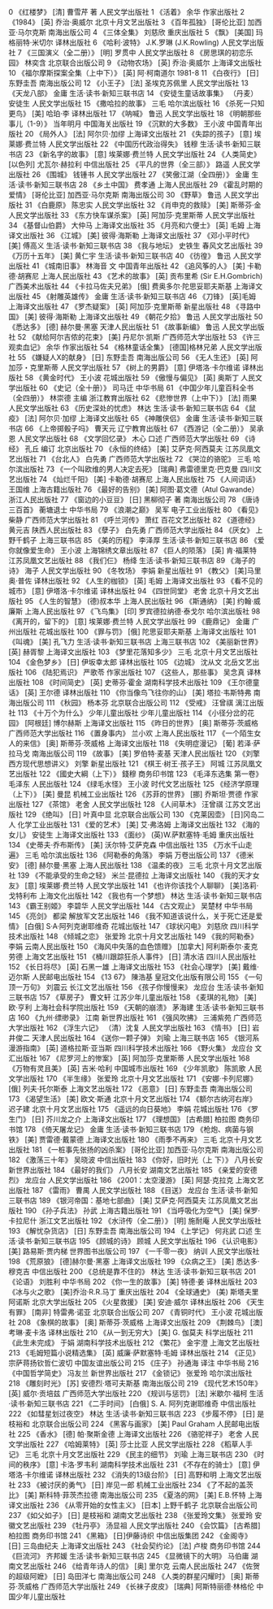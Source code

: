<!--
 * @Author: Jadedever
 * @Date: 2022-04-26 00:13:52
 * @LastEditors: Jadedever
 * @LastEditTime: 2022-04-26 00:13:52
 * @FilePath: /Python_Homework/lesson_2/Top250_books.md
 * @Description: 
 * 
 * Copyright (c) 2022 by Jadedever, All Rights Reserved. 
-->

0 《红楼梦》 [清] 曹雪芹 著   人民文学出版社 
1 《活着》 余华   作家出版社 
2 《1984》 [英] 乔治·奥威尔   北京十月文艺出版社 
3 《百年孤独》 [哥伦比亚] 加西亚·马尔克斯   南海出版公司 
4 《三体全集》 刘慈欣   重庆出版社 
5 《飘》 [美国] 玛格丽特·米切尔   译林出版社 
6 《哈利·波特》 J.K.罗琳 (J.K.Rowling)   人民文学出版社 
7 《三国演义（全二册）》 [明] 罗贯中   人民文学出版社 
8 《房思琪的初恋乐园》 林奕含   北京联合出版公司 
9 《动物农场》 [英] 乔治·奥威尔   上海译文出版社 
10 《福尔摩斯探案全集（上中下）》 [英] 阿·柯南道尔   1981-8 
11 《白夜行》 [日] 东野圭吾   南海出版公司 
12 《小王子》 [法] 圣埃克苏佩里   人民文学出版社 
13 《天龙八部》 金庸   生活·读书·新知三联书店 
14 《安徒生童话故事集》 （丹麦）安徒生   人民文学出版社 
15 《撒哈拉的故事》 三毛   哈尔滨出版社 
16 《杀死一只知更鸟》 [美] 哈珀·李   译林出版社 
17 《呐喊》 鲁迅   人民文学出版社 
18 《明朝那些事儿（1-9）》 当年明月   中国海关出版社 
19 《沉默的大多数》 王小波   中国青年出版社 
20 《局外人》 [法] 阿尔贝·加缪   上海译文出版社 
21 《失踪的孩子》 [意] 埃莱娜·费兰特   人民文学出版社 
22 《中国历代政治得失》 钱穆   生活·读书·新知三联书店 
23 《新名字的故事》 [意] 埃莱娜·费兰特   人民文学出版社 
24 《人类简史》 [以色列] 尤瓦尔·赫拉利   中信出版社 
25 《平凡的世界（全三部）》 路遥   人民文学出版社 
26 《围城》 钱锺书   人民文学出版社 
27 《笑傲江湖（全四册）》 金庸   生活·读书·新知三联书店 
28 《乡土中国》 费孝通   上海人民出版社 
29 《霍乱时期的爱情》 [哥伦比亚] 加西亚·马尔克斯   南海出版公司 
30 《野草》 鲁迅   人民文学出版社 
31 《白鹿原》 陈忠实   人民文学出版社 
32 《肖申克的救赎》 [美] 斯蒂芬·金   人民文学出版社 
33 《东方快车谋杀案》 [英] 阿加莎·克里斯蒂   人民文学出版社 
34 《基督山伯爵》 大仲马   上海译文出版社 
35 《月亮和六便士》 [英] 毛姆   上海译文出版社 
36 《江城》 [美] 彼得·海斯勒   上海译文出版社 
37 《邓小平时代》 [美] 傅高义   生活·读书·新知三联书店 
38 《我与地坛》 史铁生   春风文艺出版社 
39 《万历十五年》 [美] 黄仁宇   生活·读书·新知三联书店 
40 《彷徨》 鲁迅   人民文学出版社 
41 《城南旧事》 林海音 文   中国青年出版社 
42 《追风筝的人》 [美] 卡勒德·胡赛尼   上海人民出版社 
43 《艺术的故事》 [英] 贡布里希 (Sir E.H.Gombrich)   广西美术出版社 
44 《卡拉马佐夫兄弟》 [俄] 费奥多尔·陀思妥耶夫斯基   上海译文出版社 
45 《射雕英雄传》 金庸   生活·读书·新知三联书店 
46 《刀锋》 [英]毛姆   上海译文出版社 
47 《罗杰疑案》 [英] 阿加莎·克里斯蒂   新星出版社 
48 《寻路中国》 [美] 彼得·海斯勒   上海译文出版社 
49 《朝花夕拾》 鲁迅   人民文学出版社 
50 《悉达多》 [德] 赫尔曼·黑塞   天津人民出版社 
51 《故事新编》 鲁迅   人民文学出版社 
52 《献给阿尔吉侬的花束》 [美] 丹尼尔·凯斯   广西师范大学出版社 
53 《许三观卖血记》 余华   作家出版社 
54 《格林童话全集》 [德国]格林兄弟   人民文学出版社 
55 《嫌疑人X的献身》 [日] 东野圭吾   南海出版公司 
56 《无人生还》 [英] 阿加莎・克里斯蒂   人民文学出版社 
57 《树上的男爵》 [意] 伊塔洛·卡尔维诺   译林出版社 
58 《黄金时代》 王小波   花城出版社 
59 《傲慢与偏见》 [英] 奥斯丁   人民文学出版社 
60 《史记（全十册）》 司马迁   中华书局 
61 《中国少年儿童百科全书（全四册）》 林崇德 主编   浙江教育出版社 
62 《悲惨世界（上中下）》 [法] 雨果   人民文学出版社 
63 《历史深处的忧虑》 林达   生活·读书·新知三联书店 
64 《鼠疫》 [法] 阿尔贝·加缪   上海译文出版社 
65 《神雕侠侣》 金庸   生活·读书·新知三联书店 
66 《上帝掷骰子吗》 曹天元   辽宁教育出版社 
67 《西游记（全二册）》 吴承恩   人民文学出版社 
68 《文学回忆录》 木心 口述   广西师范大学出版社 
69 《诗经》 孔丘 编订   北京出版社 
70 《永恒的终结》 [美] 艾萨克·阿西莫夫   江苏凤凰文艺出版社 
71 《台北人》 白先勇   广西师范大学出版社 
72 《哭泣的骆驼》 三毛   哈尔滨出版社 
73 《一个叫欧维的男人决定去死》 [瑞典] 弗雷德里克·巴克曼   四川文艺出版社 
74 《灿烂千阳》 [美] 卡勒德·胡赛尼   上海人民出版社 
75 《人间词话》 王国维   上海古籍出版社 
76 《最好的告别》 [美] 阿图·葛文德（Atul Gawande）   浙江人民出版社 
77 《窗边的小豆豆》 [日] 黑柳彻子 著   南海出版公司 
78 《唐诗三百首》 蘅塘退士   中华书局 
79 《浪潮之巅》 吴军   电子工业出版社 
80 《看见》 柴静   广西师范大学出版社 
81 《呼兰河传》 萧红   百花文艺出版社 
82 《道德经》 黄元吉   陕西人民出版社 
83 《孽子》 白先勇   广西师范大学出版社 
84 《厌女》 上野千鹤子   上海三联书店 
85 《美的历程》 李泽厚   生活·读书·新知三联书店 
86 《爱你就像爱生命》 王小波   上海锦绣文章出版社 
87 《巨人的陨落》 [英] 肯·福莱特   江苏凤凰文艺出版社 
88 《我们仨》 杨绛   生活·读书·新知三联书店 
89 《海子的诗》 海子   人民文学出版社 
90 《冬牧场》 李娟   新星出版社 
91 《教父》 [美]马里奥·普佐   译林出版社 
92 《人生的枷锁》 [英] 毛姆   上海译文出版社 
93 《看不见的城市》 [意] 伊塔洛·卡尔维诺   译林出版社 
94 《四世同堂》 老舍   北京十月文艺出版社 
95 《人生的智慧》 (德)叔本华   上海人民出版社 
96 《斯通纳》 [美] 约翰·威廉斯   上海人民出版社 
97 《飞鸟集》 [印] 罗宾德拉纳德·泰戈尔   哈尔滨出版社 
98 《离开的，留下的》 [意] 埃莱娜·费兰特   人民文学出版社 
99 《鹿鼎记》 金庸   广州出版社 花城出版社 
100 《罪与罚》 [俄] 陀思妥耶夫斯基   上海译文出版社 
101 《叫魂》 [美] 孔飞力   生活·读书·新知三联书店 上海三联书店 
102 《美丽新世界》 [英] 赫胥黎   上海译文出版社 
103 《梦里花落知多少》 三毛   北京十月文艺出版社 
104 《金色梦乡》 [日] 伊坂幸太郎   译林出版社 
105 《边城》 沈从文   北岳文艺出版社 
106 《陆犯焉识》 严歌苓   作家出版社 
107 《这些人，那些事》 吴念真   译林出版社 
108 《时间简史》 [英] 史蒂芬·霍金   湖南科学技术出版社 
109 《王尔德童话》 [英] 王尔德   译林出版社 
110 《你当像鸟飞往你的山》 [美] 塔拉·韦斯特弗   南海出版公司 
111 《秋园》 杨本芬   北京联合出版公司 
112 《受戒》 汪曾祺   漓江出版社 
113 《十万个为什么》 少年儿童出版社  少年儿童出版社 
114 《小径分岔的花园》 [阿根廷] 博尔赫斯   上海译文出版社 
115 《昨日的世界》 [奥] 斯蒂芬·茨威格   广西师范大学出版社 
116 《置身事内》 兰小欢   上海人民出版社 
117 《一个陌生女人的来信》 [奥] 斯蒂芬·茨威格   上海译文出版社 
118 《失明症漫记》 [葡] 若泽·萨拉马戈   南海出版公司 
119 《故事》 [美] 罗伯特·麦基   天津人民出版社 
120 《刘擎西方现代思想讲义》 刘擎   新星出版社 
121 《棋王·树王·孩子王》 阿城   江苏凤凰文艺出版社 
122 《國史大綱（上下）》 錢穆   商务印书馆 
123 《毛泽东选集 第一卷》 毛泽东   人民出版社 
124 《绿毛水怪》 王小波   时代文艺出版社 
125 《经济学原理（上下）》 [美] 曼昆   机械工业出版社 
126 《苏菲的世界》 [挪] 乔斯坦·贾德   作家出版社 
127 《茶馆》 老舍   人民文学出版社 
128 《人间草木》 汪曾祺   江苏文艺出版社 
129 《绝叫》 [日] 叶真中显   北京联合出版公司 
130 《克莱因壶》 [日]冈岛二人   化学工业出版社 
131 《爱的艺术》 [美] 艾·弗洛姆   上海译文出版社 
132 《海的女儿》 安徒生   上海译文出版社 
133 《面纱》 (英)W.萨默塞特·毛姆   重庆出版社 
134 《史蒂夫·乔布斯传》 [美] 沃尔特·艾萨克森   中信出版社 
135 《万水千山走遍》 三毛   哈尔滨出版社 
136 《阿勒泰的角落》 李娟   万卷出版公司 
137 《德米安》 [德] 赫尔曼·黑塞   上海人民出版社 
138 《温柔的夜》 三毛   北京十月文艺出版社 
139 《不能承受的生命之轻》 米兰·昆德拉   上海译文出版社 
140 《我的天才女友》 [意] 埃莱娜·费兰特   人民文学出版社 
141 《也许你该找个人聊聊》 [美]洛莉·戈特利布  上海文化出版社 
142 《我也有一个梦想》 林达   生活·读书·新知三联书店 
143 《霸王别姬》 李碧华   人民文学出版社 
144 《古文观止》 吴楚材   中华书局 
145 《亮剑》 都梁   解放军文艺出版社 
146 《我不知道该说什么，关于死亡还是爱情》 [白俄] S·A·阿列克谢耶维奇   花城出版社 
147 《球状闪电》 刘慈欣   四川科学技术出版社 
148 《倾城之恋》 张爱玲   北京十月文艺出版社 
149 《我的阿勒泰》 李娟   云南人民出版社 
150 《海风中失落的血色馈赠》 [加拿大] 阿利斯泰尔·麦克劳德   上海文艺出版社 
151 《桶川跟踪狂杀人事件》 [日] 清水洁   四川人民出版社 
152 《长日将尽》 [英] 石黑一雄   上海译文出版社 
153 《社会心理学》 [美] 戴维·迈尔斯   人民邮电出版社 
154 《13 67》 陳浩基   皇冠文化出版有限公司 
155 《一句顶一万句》 刘震云   长江文艺出版社 
156 《孩子你慢慢来》 龙应台   生活·读书·新知三联书店 
157 《草房子》 曹文轩   江苏少年儿童出版社 
158 《麦琪的礼物》 [美] 欧·亨利   上海社会科学院出版社 
159 《天朝的崩溃》 茅海建   生活·读书·新知三联书店 
160 《九州·缥缈录》 江南   新世界出版社 
161 《强风吹拂》 三浦紫苑   广西师范大学出版社 
162 《浮生六记》 （清）沈复   人民文学出版社 
163 《情书》 [日] 岩井俊二   天津人民出版社 
164 《送你一颗子弹》 刘瑜   上海三联书店 
165 《银河系漫游指南》 [英] 道格拉斯·亚当斯   四川科学技术出版社 
166 《野火集》 龙应台   文汇出版社 
167 《尼罗河上的惨案》 [英] 阿加莎·克里斯蒂   人民文学出版社 
168 《万物有灵且美》 [英] 吉米·哈利   中国城市出版社 
169 《少年凯歌》 陈凯歌   人民文学出版社 
170 《半生缘》 张爱玲   北京十月文艺出版社 
171 《安娜·卡列尼娜》 [俄] 列夫·托尔斯泰   上海文艺出版社 
172 《恶意》 [日] 东野圭吾   南海出版公司 
173 《渴望生活》 [美] 欧文·斯通   北京十月文艺出版社 
174 《额尔古纳河右岸》 迟子建   北京十月文艺出版社 
175 《遥远的向日葵地》 李娟   花城出版社 
176 《罗生门》 [日] 芥川龙之介   上海译文出版社 
177 《理想国》 [古希腊] 柏拉图   商务印书馆 
178 《倚天屠龙记》 金庸   生活·读书·新知三联书店 
179 《枪炮、病菌与钢铁》 [美] 贾雷德·戴蒙德   上海译文出版社 
180 《雨季不再来》 三毛   北京十月文艺出版社 
181 《一桩事先张扬的凶杀案》 [哥伦比亚] 加西亚·马尔克斯   南海出版公司 
182 《激荡三十年》 吴晓波   中信出版社 
183 《你好，旧时光（上 下）》 八月长安   新世界出版社 
184 《最好的我们》 八月长安   湖南文艺出版社 
185 《亲爱的安德烈》 龙应台   人民文学出版社 
186 《2001：太空漫游》 [英] 阿瑟·克拉克   上海文艺出版社 
187 《雷雨》 曹禺   人民文学出版社 
188 《目送》 龙应台   生活·读书·新知三联书店 
189 《银河帝国：基地七部曲》 [美] 艾萨克·阿西莫夫   江苏凤凰文艺出版社 
190 《孙子兵法》 孙武   上海古籍出版社 
191 《当呼吸化为空气》 [美] 保罗·卡拉尼什   浙江文艺出版社 
192 《水浒传（全二册）》 [明] 施耐庵   人民文学出版社 
193 《解忧杂货店》 [日] 东野圭吾   南海出版公司 
194 《上学记》 何兆武 口述   生活·读书·新知三联书店 
195 《顾城的诗》 顾城   人民文学出版社 
196 《认识电影》 [美] 路易斯·贾内梯   世界图书出版公司 
197 《一千零一夜》 纳训   人民文学出版社 
198 《荒原狼》 [德]赫尔曼·黑塞   上海译文出版社 
199 《众病之王》 [美] 悉达多·穆克吉   中信出版社 
200 《总统是靠不住的》 林达   生活·读书·新知三联书店 
201 《论语》 刘胜利   中华书局 
202 《你一生的故事》 [美] 特德·姜   译林出版社 
203 《冰与火之歌》 [美]乔治·R.R.马丁   重庆出版社 
204 《全球通史》 (美) 斯塔夫里阿诺斯   北京大学出版社 
205 《火星救援》 [美] 安迪·威尔   译林出版社 
206 《天生有罪》 [南非] 特雷弗·诺亚   北京联合出版公司 
207 《青铜时代》 王小波   花城出版社 
208 《象棋的故事》 [奥] 斯蒂芬·茨威格   上海译文出版社 
209 《荆棘鸟》 [澳] 考琳·麦卡洛   译林出版社 
210 《从一到无穷大》 [美] G. 伽莫夫   科学出版社 
211 《此生未完成》 于娟   湖南科学技术出版社 
212 《繁花》 金宇澄   上海文艺出版社 
213 《毛姆短篇小说精选集》 [英] 威廉·萨默塞特·毛姆   译林出版社 
214 《正见》 宗萨蒋扬钦哲仁波切   中国友谊出版公司 
215 《庄子》 孙通海 译注   中华书局 
216 《中国哲学简史》 冯友兰   新世界出版社 
217 《金锁记》 张爱玲   哈尔滨出版社 
218 《雕刻时光》 [苏] 安德烈·塔可夫斯基   南海出版公司 
219 《现代艺术150年》 [英] 威尔·贡培兹   广西师范大学出版社 
220 《规训与惩罚》 [法] 米歇尔·福柯   生活·读书·新知三联书店 
221 《二手时间》 [白俄] S. A. 阿列克谢耶维奇   中信出版社 
222 《如彗星划过夜空》 林达   生活·读书·新知三联书店 
223 《步履不停》 [日] 是枝裕和   北京联合出版公司 
224 《黑客与画家》 [美] Paul Graham   人民邮电出版社 
225 《香水》 [德] 帕·聚斯金德   上海译文出版社 
226 《骆驼祥子》 老舍   人民文学出版社 
227 《哈姆莱特》 [英] 莎士比亚   人民文学出版社 
228 《稻草人手记》 三毛   北京十月文艺出版社 
229 《民主的细节》 刘瑜   上海三联书店 
230 《时间的秩序》 [意] 卡洛·罗韦利   湖南科学技术出版社 
231 《不存在的骑士》 [意] 伊塔洛·卡尔维诺   译林出版社 
232 《消失的13级台阶》 [日] 高野和明   上海文艺出版社 
233 《被讨厌的勇气》 [日] 岸见一郎   机械工业出版社 
234 《了不起的盖茨比》 [美] 斯科特·菲茨杰拉德   南海出版公司 
235 《夏洛的网》 [美] E.B.怀特   上海译文出版社 
236 《从零开始的女性主义》 [日本] 上野千鹤子   北京联合出版公司 
237 《如父如子》 [日] 是枝裕和   湖南文艺出版社 
238 《张爱玲文集》 张爱玲   安徽文艺出版社 
239 《牡丹亭》 汤显祖   人民文学出版社 
240 《会饮篇》 [古希腊] 柏拉图   商务印书馆 
241 《黑箱》 [日]伊藤诗织   中信出版集团 
242 《金阁寺》 [日] 三岛由纪夫   上海译文出版社 
243 《社会契约论》 [法] 卢梭   商务印书馆 
244 《巨流河》 齐邦媛   生活·读书·新知三联书店 
245 《显微镜下的大明》 马伯庸   湖南文艺出版社 
246 《给青年诗人的信》 [奥] 里尔克  云南人民出版社 
247 《佐贺的超级阿嬷》 [日] 岛田洋七   南海出版公司 
248 《人类的群星闪耀时》 [奥] 斯蒂芬·茨威格   广西师范大学出版社 
249 《长袜子皮皮》 [瑞典] 阿斯特丽德·林格伦   中国少年儿童出版社  
